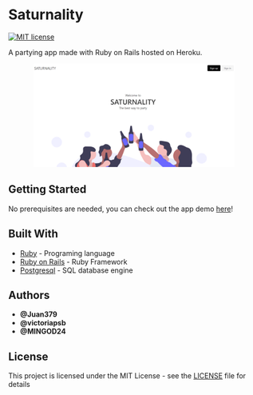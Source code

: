 # Saturnality

[![MIT license](https://img.shields.io/badge/License-MIT-blue.svg)](https://mit-license.org/)

A partying app made with Ruby on Rails hosted on Heroku.

<p align="center">
  <img width="80%" src=https://github.com/Juan379/saturnality/blob/master/saturnality.PNG>
</p>

## Getting Started

No prerequisites are needed, you can check out the app demo [here](https://saturnality.herokuapp.com/)!

## Built With

* [Ruby](https://www.ruby-lang.org/es/) - Programing language
* [Ruby on Rails](https://rubyonrails.org/) - Ruby Framework
* [Postgresql](https://www.postgresql.org/) - SQL database engine

## Authors

* **@Juan379** 
* **@victoriapsb**
* **@MINGOD24**

## License

This project is licensed under the MIT License - see the [LICENSE](LICENSE) file for details
